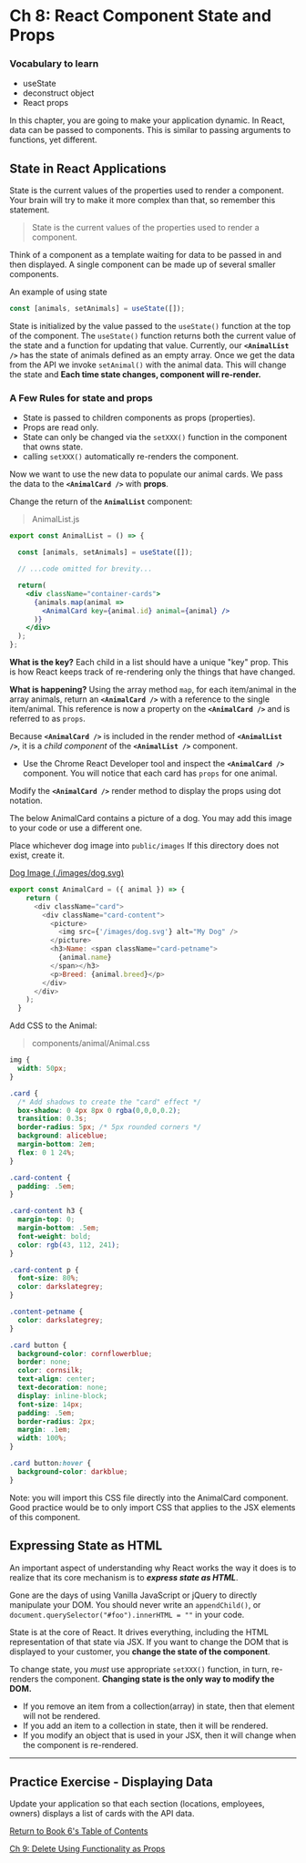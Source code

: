 # Ch 8: React Component State and Props

### Vocabulary to learn
* useState
* deconstruct object
* React props


In this chapter, you are going to make your application dynamic. In React, data can be passed to components. This is similar to passing arguments to functions, yet different.

## State in React Applications

State is the current values of the properties used to render a component. Your brain will try to make it more complex than that, so remember this statement.

> State is the current values of the properties used to render a component.

Think of a component as a template waiting for data to be passed in and then displayed. A single component can be made up of several smaller components.

An example of using state

```js
const [animals, setAnimals] = useState([]);
```

State is initialized by the value passed to the `useState()` function at the top of the component. The `useState()` function returns both the current value of the state and a function for updating that value. Currently, our **`<AnimalList />`** has the state of animals defined as an empty array. Once we get the data from the API we invoke `setAnimal()` with the animal data. This will change the state and **Each time state changes, component will re-render.**

### A Few Rules for state and props

* State is passed to children components as props (properties).
* Props are read only.
* State can only be changed via the `setXXX()` function in the component that owns state.
* calling `setXXX()` automatically re-renders the component.


Now we want to use the new data to populate our animal cards. We pass the data to the **`<AnimalCard />`** with **props**.

Change the return of the **`AnimalList`** component:

> AnimalList.js

```jsx
export const AnimalList = () => {

  const [animals, setAnimals] = useState([]);

  // ...code omitted for brevity...

  return(
    <div className="container-cards">
      {animals.map(animal =>
        <AnimalCard key={animal.id} animal={animal} />
      )}
    </div>
  );
};
```

**What is the key?** Each child in a list should have a unique "key" prop. This is how React keeps track of re-rendering only the things that have changed.

**What is happening?** Using the array method `map`, for each item/animal in the array animals, return an **`<AnimalCard />`** with a reference to the single item/animal. This reference is now a property on the **`<AnimalCard />`** and is referred to as `props`.

Because **`<AnimalCard />`** is included in the render method of **`<AnimalList />`**, it is a  _child component_ of the **`<AnimalList />`** component.

* Use the Chrome React Developer tool and inspect the **`<AnimalCard />`** component. You will notice that each card has `props` for one animal.

Modify the **`<AnimalCard />`** render method to display the props using dot notation.

The below AnimalCard contains a picture of a dog.  You may add this image to your code or use a different one.

Place whichever dog image into `public/images`  If this directory does not exist, create it.

[Dog Image (./images/dog.svg)](./images/dog.svg)

```js
export const AnimalCard = ({ animal }) => {
    return (
      <div className="card">
        <div className="card-content">
          <picture>
            <img src={'/images/dog.svg'} alt="My Dog" />
          </picture>
          <h3>Name: <span className="card-petname">
            {animal.name}
          </span></h3>
          <p>Breed: {animal.breed}</p>
        </div>
      </div>
    );
  }
```

Add CSS to the Animal:

> components/animal/Animal.css

```css
img {
  width: 50px;
}

.card {
  /* Add shadows to create the "card" effect */
  box-shadow: 0 4px 8px 0 rgba(0,0,0,0.2);
  transition: 0.3s;
  border-radius: 5px; /* 5px rounded corners */
  background: aliceblue;
  margin-bottom: 2em;
  flex: 0 1 24%;
}

.card-content {
  padding: .5em;
}

.card-content h3 {
  margin-top: 0;
  margin-bottom: .5em;
  font-weight: bold;
  color: rgb(43, 112, 241);
}

.card-content p {
  font-size: 80%;
  color: darkslategrey;
}

.content-petname {
  color: darkslategrey;
}

.card button {
  background-color: cornflowerblue;
  border: none;
  color: cornsilk;
  text-align: center;
  text-decoration: none;
  display: inline-block;
  font-size: 14px;
  padding: .5em;
  border-radius: 2px;
  margin: .1em;
  width: 100%;
}

.card button:hover {
  background-color: darkblue;
}
```

Note: you will import this CSS file directly into the AnimalCard component. Good practice would be to only import CSS that applies to the JSX elements of this component.

## Expressing State as HTML

An important aspect of understanding why React works the way it does is to realize that its core mechanism is to **_express state as HTML_**.

Gone are the days of using Vanilla JavaScript or jQuery to directly manipulate your DOM. You should never write an `appendChild()`, or `document.querySelector("#foo").innerHTML = ""` in your code.

State is at the core of React. It drives everything, including the HTML representation of that state via JSX. If you want to change the DOM that is displayed to your customer, you **change the state of the component**.

To change state, you _must_ use appropriate `setXXX()` function, in turn, re-renders the component. **Changing state is the only way to modify the DOM.**

* If you remove an item from a collection(array) in state, then that element will not be rendered.
* If you add an item to a collection in state, then it will be rendered.
* If you modify an object that is used in your JSX, then it will change when the component is re-rendered.

---

## Practice Exercise - Displaying Data

Update your application so that each section (locations, employees, owners) displays a list of cards with the API data.

[Return  to Book 6's Table of Contents](../README.md) 

[Ch 9: Delete Using Functionality as Props](./FUNCTIONS_AS_PROPS.md)